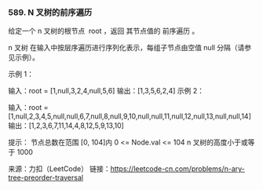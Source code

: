 ###  589. N 叉树的前序遍历

给定一个 n 叉树的根节点  root ，返回 其节点值的 前序遍历 。

n 叉树 在输入中按层序遍历进行序列化表示，每组子节点由空值 null 分隔（请参见示例）。


示例 1：



输入：root = [1,null,3,2,4,null,5,6]
输出：[1,3,5,6,2,4]
示例 2：



输入：root = [1,null,2,3,4,5,null,null,6,7,null,8,null,9,10,null,null,11,null,12,null,13,null,null,14]
输出：[1,2,3,6,7,11,14,4,8,12,5,9,13,10]


提示：
节点总数在范围 [0, 104]内
0 <= Node.val <= 104
n 叉树的高度小于或等于 1000


来源：力扣（LeetCode）
链接：https://leetcode-cn.com/problems/n-ary-tree-preorder-traversal
